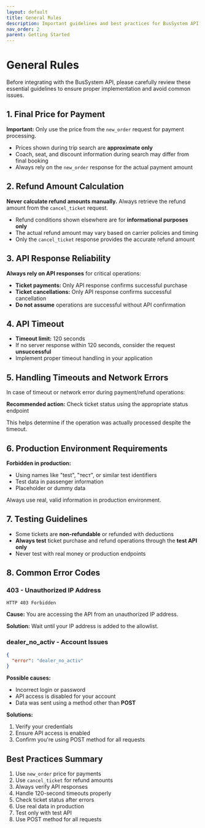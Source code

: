 ```yaml
---
layout: default
title: General Rules
description: Important guidelines and best practices for BusSystem API integration
nav_order: 2
parent: Getting Started
---
```


# General Rules

Before integrating with the BusSystem API, please carefully review these essential guidelines to ensure proper implementation and avoid common issues.

## 1. Final Price for Payment

**Important:** Only use the price from the `new_order` request for payment processing.

- Prices shown during trip search are **approximate only**
- Coach, seat, and discount information during search may differ from final booking
- Always rely on the `new_order` response for the actual payment amount

## 2. Refund Amount Calculation

**Never calculate refund amounts manually.** Always retrieve the refund amount from the `cancel_ticket` request.

- Refund conditions shown elsewhere are for **informational purposes only**
- The actual refund amount may vary based on carrier policies and timing
- Only the `cancel_ticket` response provides the accurate refund amount

## 3. API Response Reliability

**Always rely on API responses** for critical operations:

- **Ticket payments:** Only API response confirms successful purchase
- **Ticket cancellations:** Only API response confirms successful cancellation
- **Do not assume** operations are successful without API confirmation

## 4. API Timeout

- **Timeout limit:** 120 seconds
- If no server response within 120 seconds, consider the request **unsuccessful**
- Implement proper timeout handling in your application

## 5. Handling Timeouts and Network Errors

In case of timeout or network error during payment/refund operations:

**Recommended action:** Check ticket status using the appropriate status endpoint

This helps determine if the operation was actually processed despite the timeout.

## 6. Production Environment Requirements

**Forbidden in production:**
- Using names like "test", "тест", or similar test identifiers
- Test data in passenger information
- Placeholder or dummy data

Always use real, valid information in production environment.

## 7. Testing Guidelines

- Some tickets are **non-refundable** or refunded with deductions
- **Always test** ticket purchase and refund operations through the **test API only**
- Never test with real money or production endpoints

## 8. Common Error Codes

### 403 - Unauthorized IP Address
```
HTTP 403 Forbidden
```
**Cause:** You are accessing the API from an unauthorized IP address.

**Solution:** Wait until your IP address is added to the allowlist.

### dealer_no_activ - Account Issues
```json
{
  "error": "dealer_no_activ"
}
```

**Possible causes:**
- Incorrect login or password
- API access is disabled for your account
- Data was sent using a method other than **POST**

**Solutions:**
1. Verify your credentials
2. Ensure API access is enabled
3. Confirm you're using POST method for all requests


## Best Practices Summary

1. Use `new_order` price for payments
2. Use `cancel_ticket` for refund amounts
3. Always verify API responses
4. Handle 120-second timeouts properly
5. Check ticket status after errors
6. Use real data in production
7. Test only with test API
8. Use POST method for all requests